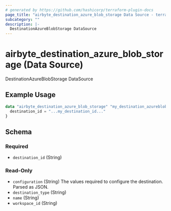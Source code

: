 ```yaml
---
# generated by https://github.com/hashicorp/terraform-plugin-docs
page_title: "airbyte_destination_azure_blob_storage Data Source - terraform-provider-airbyte"
subcategory: ""
description: |-
  DestinationAzureBlobStorage DataSource
---
```


# airbyte_destination_azure_blob_storage (Data Source)

DestinationAzureBlobStorage DataSource

## Example Usage

```terraform
data "airbyte_destination_azure_blob_storage" "my_destination_azureblobstorage" {
  destination_id = "...my_destination_id..."
}
```

<!-- schema generated by tfplugindocs -->
## Schema

### Required

- `destination_id` (String)

### Read-Only

- `configuration` (String) The values required to configure the destination. Parsed as JSON.
- `destination_type` (String)
- `name` (String)
- `workspace_id` (String)
